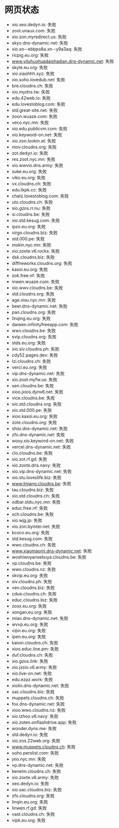# 网页状态
- xio.xeo.dedyn.io: 失败
- zoot.unaux.com: 失败
- xio.zon.myredirect.us: 失败
- skyo.dns-dynamic.net: 失败
- xio.xn--ebbpo8a.xn--y9a3aq: 失败
- ricpig.eu.org: 失败
- www.yiluhuohuadaishadian.dns-dynamic.net: 失败
- skyle.eu.org: 失败
- xio.xiaohhh.xyz: 失败
- xio.soho.lovedub.net: 失败
- bre.cloudns.ch: 失败
- xio.mydns.tw: 失败
- edu.42web.io: 失败
- edu.lovestoblog.com: 失败
- std.great-site.net: 失败
- zoon.wuaze.com: 失败
- veco.nyc.mn: 失败
- xio.edu.publicvm.com: 失败
- xio.keyword-on.net: 失败
- xio.zon.lookin.at: 失败
- mov.cloudns.org: 失败
- zot.dedyn.io: 失败
- res.zoot.nyc.mn: 失败
- xio.wwvio.dns.army: 失败
- suke.eu.org: 失败
- viko.eu.org: 失败
- vx.cloudns.ch: 失败
- edu.tkpk.cc: 失败
- chatz.lovestoblog.com: 失败
- uto.cloudns.ch: 失败
- xio.gzos.rr.nu: 失败
- si.cloudns.be: 失败
- xio.std.kesug.com: 失败
- ipzo.eu.org: 失败
- virgo.cloudns.biz: 失败
- std.000.pe: 失败
- mokin.nyc.mn: 失败
- xio.zoxte.v6.rocks: 失败
- dsk.cloudns.biz: 失败
- diffireworks.cloudns.org: 失败
- kaxoi.eu.org: 失败
- zok.free.nf: 失败
- inwen.wuaze.com: 失败
- xio.wwv.cloudns.be: 失败
- std.cloudns.org: 失败
- age.xisu.nyc.mn: 失败
- beer.dns-dynamic.net: 失败
- pan.cloudns.org: 失败
- linqing.eu.org: 失败
- daiwen.infinityfreeapp.com: 失败
- wwv.cloudns.be: 失败
- svip.cloudns.org: 失败
- stds.eu.org: 失败
- xio.siv.cloudns.ph: 失败
- cdy52.pages.dev: 失败
- lzi.cloudns.ch: 失败
- vercl.eu.org: 失败
- vip.dns-dynamic.net: 失败
- xio.zoot.myfw.us: 失败
- sen.cloudns.be: 失败
- xioo.jxios.dynv6.net: 失败
- vice.cloudns.be: 失败
- xio.std.cloudns.org: 失败
- xio.std.000.pe: 失败
- xioo.kaxoi.eu.org: 失败
- zote.cloudns.org: 失败
- shisi.dns-dynamic.net: 失败
- zfo.dns-dynamic.net: 失败
- woxy.xio.keyword-on.net: 失败
- vercel.dns-dynamic.net: 失败
- clo.cloudns.be: 失败
- xio.zot.rf.gd: 失败
- xio.zoxte.dns.navy: 失败
- xio.vip.dns-dynamic.net: 失败
- xio.stu.loveslife.biz: 失败
- www.liniang.cloudns.be: 失败
- tau.cloudns.biz: 失败
- xio.std.cloudns.ch: 失败
- odbar.stdu.nyc.mn: 失败
- educ.free.nf: 失败
- sch.cloudns.be: 失败
- xio.wjg.jp: 失败
- xio.zon.byinter.net: 失败
- kcoco.eu.org: 失败
- std.kesug.com: 失败
- wwo.cloudns.ch: 失败
- www.xiaomaomi.dns-dynamic.net: 失败
- woshiwoyansebuya.cloudns.be: 失败
- vp.cloudns.be: 失败
- wwo.cloudns.nz: 失败
- skvip.eu.org: 失败
- siv.cloudns.ph: 失败
- ven.cloudns.biz: 失败
- cdue.cloudns.ch: 失败
- educ.cloudns.biz: 失败
- zosx.eu.org: 失败
- xongan.eu.org: 失败
- miao.dns-dynamic.net: 失败
- wvvp.eu.org: 失败
- vipn.eu.org: 失败
- ipen.eu.org: 失败
- kaixin.cloudns.ch: 失败
- xioo.educ.line.pm: 失败
- duf.cloudns.ch: 失败
- xio.gzos.link: 失败
- xio.jxsio.v6.army: 失败
- xio.live-on.net: 失败
- edu.ezpz.work: 失败
- xiolin.dns-dynamic.net: 失败
- sac.cloudns.biz: 失败
- muppets.cloudns.ch: 失败
- fox.dns-dynamic.net: 失败
- xioo.wwo.cloudns.nz: 失败
- xio.lzhoo.v6.navy: 失败
- xio.zoten.onflashdrive.app: 失败
- wonder.dynx.me: 失败
- std.dedyn.io: 失败
- xio.zos.22web.org: 失败
- www.muppets.cloudns.ch: 失败
- soho.perslist.com: 失败
- jxio.nyc.mn: 失败
- vp.dns-dynamic.net: 失败
- kenelm.cloudns.ch: 失败
- xio.zoxte.v6.army: 失败
- xeo.dedyn.io: 失败
- xio.sac.cloudns.biz: 失败
- zfo.cloudns.org: 失败
- linqin.eu.org: 失败
- linwen.rf.gd: 失败
- vast.cloudns.ch: 失败
- vipk.eu.org: 失败
